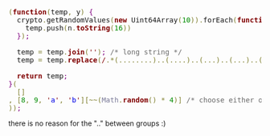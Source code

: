 <pre><span style='color:#808030; '>(</span><span style='color:#800000; font-weight:bold; '>function</span><span style='color:#808030; '>(</span>temp<span style='color:#808030; '>,</span> y<span style='color:#808030; '>)</span> <span style='color:#800080; '>{</span>
  crypto<span style='color:#808030; '>.</span>getRandomValues<span style='color:#808030; '>(</span><span style='color:#800000; font-weight:bold; '>new</span> Uint64Array<span style='color:#808030; '>(</span><span style='color:#008c00; '>10</span><span style='color:#808030; '>)</span><span style='color:#808030; '>)</span><span style='color:#808030; '>.</span>forEach<span style='color:#808030; '>(</span><span style='color:#800000; font-weight:bold; '>function</span><span style='color:#808030; '>(</span>n<span style='color:#808030; '>)</span> <span style='color:#800080; '>{</span>
    temp<span style='color:#808030; '>.</span>push<span style='color:#808030; '>(</span>n<span style='color:#808030; '>.</span><span style='color:#800000; font-weight:bold; '>toString</span><span style='color:#808030; '>(</span><span style='color:#008c00; '>16</span><span style='color:#808030; '>)</span><span style='color:#808030; '>)</span>
  <span style='color:#800080; '>}</span><span style='color:#808030; '>)</span><span style='color:#800080; '>;</span>

  temp <span style='color:#808030; '>=</span> temp<span style='color:#808030; '>.</span><span style='color:#800000; font-weight:bold; '>join</span><span style='color:#808030; '>(</span><span style='color:#800000; '>'</span><span style='color:#800000; '>'</span><span style='color:#808030; '>)</span><span style='color:#800080; '>;</span> <span style='color:#696969; '>/* long string */</span>
  temp <span style='color:#808030; '>=</span> temp<span style='color:#808030; '>.</span><span style='color:#800000; font-weight:bold; '>replace</span><span style='color:#808030; '>(</span><span style='color:#800000; '>/</span><span style='color:#808030; '>.</span><span style='color:#808030; '>*</span><span style='color:#808030; '>(</span><span style='color:#808030; '>.</span><span style='color:#808030; '>.</span><span style='color:#808030; '>.</span><span style='color:#808030; '>.</span><span style='color:#808030; '>.</span><span style='color:#808030; '>.</span><span style='color:#808030; '>.</span><span style='color:#808030; '>.</span><span style='color:#808030; '>)</span><span style='color:#808030; '>.</span><span style='color:#808030; '>.</span><span style='color:#808030; '>(</span><span style='color:#808030; '>.</span><span style='color:#808030; '>.</span><span style='color:#808030; '>.</span><span style='color:#808030; '>.</span><span style='color:#808030; '>)</span><span style='color:#808030; '>.</span><span style='color:#808030; '>.</span><span style='color:#808030; '>(</span><span style='color:#808030; '>.</span><span style='color:#808030; '>.</span><span style='color:#808030; '>.</span><span style='color:#808030; '>)</span><span style='color:#808030; '>.</span><span style='color:#808030; '>.</span><span style='color:#808030; '>(</span><span style='color:#808030; '>.</span><span style='color:#808030; '>.</span><span style='color:#808030; '>.</span><span style='color:#808030; '>)</span><span style='color:#808030; '>.</span><span style='color:#808030; '>.</span><span style='color:#808030; '>(</span><span style='color:#808030; '>.</span><span style='color:#808030; '>.</span><span style='color:#808030; '>.</span><span style='color:#808030; '>.</span><span style='color:#808030; '>.</span><span style='color:#808030; '>.</span><span style='color:#808030; '>.</span><span style='color:#808030; '>.</span><span style='color:#808030; '>.</span><span style='color:#808030; '>.</span><span style='color:#808030; '>.</span><span style='color:#808030; '>.</span><span style='color:#808030; '>)</span><span style='color:#808030; '>.</span><span style='color:#808030; '>*</span><span style='color:#800000; '>/</span><span style='color:#808030; '>,</span> <span style='color:#800000; '>"</span><span style='color:#0000e6; '>$1-$2-4$3-</span><span style='color:#800000; '>"</span> <span style='color:#808030; '>+</span> y <span style='color:#808030; '>+</span> <span style='color:#800000; '>"</span><span style='color:#0000e6; '>$4-$5</span><span style='color:#800000; '>"</span><span style='color:#808030; '>)</span> <span style='color:#696969; '>/* set format */</span>

  <span style='color:#800000; font-weight:bold; '>return</span> temp<span style='color:#800080; '>;</span>
<span style='color:#800080; '>}</span><span style='color:#808030; '>(</span>
  <span style='color:#808030; '>[</span><span style='color:#808030; '>]</span>
<span style='color:#808030; '>,</span> <span style='color:#808030; '>[</span><span style='color:#008c00; '>8</span><span style='color:#808030; '>,</span> <span style='color:#008c00; '>9</span><span style='color:#808030; '>,</span> <span style='color:#800000; '>'</span><span style='color:#0000e6; '>a</span><span style='color:#800000; '>'</span><span style='color:#808030; '>,</span> <span style='color:#800000; '>'</span><span style='color:#0000e6; '>b</span><span style='color:#800000; '>'</span><span style='color:#808030; '>]</span><span style='color:#808030; '>[</span><span style='color:#808030; '>~</span><span style='color:#808030; '>~</span><span style='color:#808030; '>(</span><span style='color:#797997; '>Math</span><span style='color:#808030; '>.</span><span style='color:#800000; font-weight:bold; '>random</span><span style='color:#808030; '>(</span><span style='color:#808030; '>)</span> <span style='color:#808030; '>*</span> <span style='color:#008c00; '>4</span><span style='color:#808030; '>)</span><span style='color:#808030; '>]</span> <span style='color:#696969; '>/* choose either one */</span>
<span style='color:#808030; '>)</span><span style='color:#808030; '>)</span><span style='color:#800080; '>;</span>
</pre>

there is no reason for the ".." between groups :)
